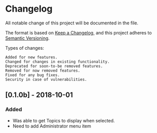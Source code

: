 # Changelog
All notable change of this project will be documented in the file.

The format is based on [Keep a Changelog](https://keepachangelog.com/en/1.0.0/),
and this project adheres to [Semantic Versioning](https://semver.org/spec/v2.0.0.html).

Types of changes:

    Added for new features.
    Changed for changes in existing functionality.
    Deprecated for soon-to-be removed features.
    Removed for now removed features.
    Fixed for any bug fixes.
    Security in case of vulnerabilities.

## [0.1.0b] - 2018-10-01
### Added
- Was able to get Topics to display when selected.
- Need to add Administrator menu item
